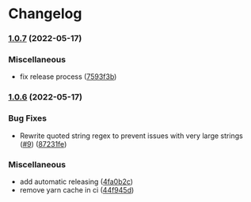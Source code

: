 # Changelog

### [1.0.7](https://github.com/ChainSafe/strip-comments/compare/v1.0.6...v1.0.7) (2022-05-17)


### Miscellaneous

* fix release process ([7593f3b](https://github.com/ChainSafe/strip-comments/commit/7593f3b28c918fbad496a1d20b6ad4b883095158))

### [1.0.6](https://github.com/ChainSafe/strip-comments/compare/v1.0.5...v1.0.6) (2022-05-17)


### Bug Fixes

* Rewrite quoted string regex to prevent issues with very large strings ([#9](https://github.com/ChainSafe/strip-comments/issues/9)) ([87231fe](https://github.com/ChainSafe/strip-comments/commit/87231fe5e53373517efd55087e9c96b853b40749))


### Miscellaneous

* add automatic releasing ([4fa0b2c](https://github.com/ChainSafe/strip-comments/commit/4fa0b2cf63de684559caede5a3db2cbc2b244caa))
* remove yarn cache in ci ([44f945d](https://github.com/ChainSafe/strip-comments/commit/44f945d0f569e5ce3e91eb0b6f7beae55c13663e))
